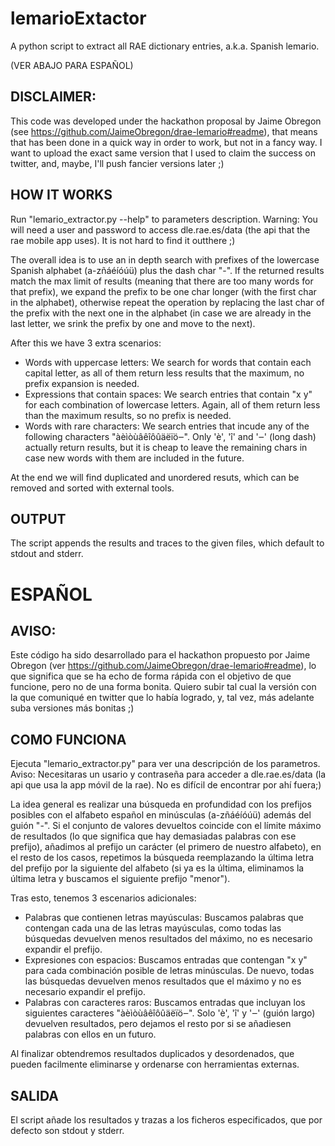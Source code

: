 # lemarioExtactor
A python script to extract all RAE dictionary entries, a.k.a. Spanish lemario.

(VER ABAJO PARA ESPAÑOL)

## DISCLAIMER:
This code was developed under the hackathon proposal by Jaime Obregon (see https://github.com/JaimeObregon/drae-lemario#readme), that means that has been done in a quick way in order to work, but not in a fancy way. I want to upload the exact same version that I used to claim the success on twitter, and, maybe, I'll push fancier versions later ;)

## HOW IT WORKS
Run "lemario_extractor.py --help" to parameters description.
Warning: You will need a user and password to access dle.rae.es/data (the api that the rae mobile app uses). It is not hard to find it outthere ;)

The overall idea is to use an in depth search with prefixes of the lowercase Spanish alphabet (a-zñáéíóúü) plus the dash char "-". If the returned results match the max limit of results (meaning that there are too many words for that prefix), we expand the prefix to be one char longer (with the first char in the alphabet), otherwise repeat the operation by replacing the last char of the prefix with the next one in the alphabet (in case we are already in the last letter, we srink the prefix by one and move to the next).

After this we have 3 extra scenarios: 
- Words with uppercase letters: We search for words that contain each capital letter, as all of them return less results that the maximum, no prefix expansion is needed.
- Expressions that contain spaces: We search entries that contain "x y" for each combination of lowercase letters. Again, all of them return less than the maximum results, so no prefix is needed.
- Words with rare characters: We search entries that incude any of the following characters "àèìòùâêîôûäëïö‒". Only 'è', 'î' and '‒' (long dash) actually return results, but it is cheap to leave the remaining chars in case new words with them are included in the future.

At the end we will find duplicated and unordered resuts, which can be removed and sorted with external tools.

## OUTPUT
The script appends the results and traces to the given files, which default to stdout and stderr.

# ESPAÑOL

## AVISO:
Este código ha sido desarrollado para el hackathon propuesto por Jaime Obregon (ver https://github.com/JaimeObregon/drae-lemario#readme), lo que significa que se ha echo de forma rápida con el objetivo de que funcione, pero no de una forma bonita. Quiero subir tal cual la versión con la que comuniqué en twitter que lo había logrado, y, tal vez, más adelante suba versiones más bonitas ;)

## COMO FUNCIONA
Ejecuta "lemario_extractor.py" para ver una descripción de los parametros.
Aviso: Necesitaras un usario y contraseña para acceder a dle.rae.es/data (la api que usa la app móvil de la rae). No es difícil de encontrar por ahí fuera;)

La idea general es realizar una búsqueda en profundidad con los prefijos posibles con el alfabeto español en minúsculas (a-zñáéíóúü) además del guión "-". Si el conjunto de valores devueltos coincide con el límite máximo de resultados (lo que significa que hay demasiadas palabras con ese prefijo), añadimos al prefijo un carácter (el primero de nuestro alfabeto), en el resto de los casos, repetimos la búsqueda reemplazando la última letra del prefijo por la siguiente del alfabeto (si ya es la última, eliminamos la última letra y buscamos el siguiente prefijo "menor").

Tras esto, tenemos 3 escenarios adicionales:
- Palabras que contienen letras mayúsculas: Buscamos palabras que contengan cada una de las letras mayúsculas, como todas las búsquedas devuelven menos resultados del máximo, no es necesario expandir el prefijo.
- Expresiones con espacios: Buscamos entradas que contengan "x y" para cada combinación posible de letras minúsculas. De nuevo, todas las búsquedas devuelven menos resultados que el máximo y no es necesario expandir el prefijo.
- Palabras con caracteres raros: Buscamos entradas que incluyan los siguientes caracteres "àèìòùâêîôûäëïö‒". Solo 'è', 'î' y '‒' (guión largo) devuelven resultados, pero dejamos el resto por si se añadiesen palabras con ellos en un futuro.

Al finalizar obtendremos resultados duplicados y desordenados, que pueden facilmente eliminarse y ordenarse con herramientas externas.

## SALIDA
El script añade los resultados y trazas a los ficheros especificados, que por defecto son stdout y stderr.
